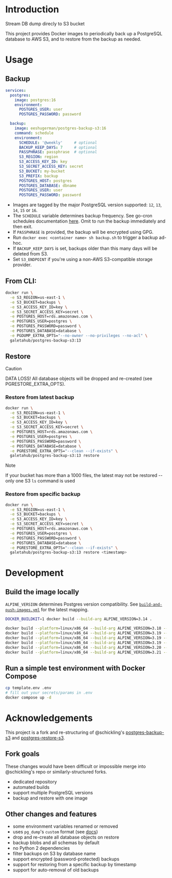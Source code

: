# Introduction

Stream DB dump direcly to S3 bucket

This project provides Docker images to periodically back up a PostgreSQL database to AWS S3, and to restore from the backup as needed.

# Usage

## Backup
```yaml
services:
  postgres:
    image: postgres:16
    environment:
      POSTGRES_USER: user
      POSTGRES_PASSWORD: password

  backup:
    image: eeshugerman/postgres-backup-s3:16
    command: schedule
    environment:
      SCHEDULE: '@weekly'     # optional
      BACKUP_KEEP_DAYS: 7     # optional
      PASSPHRASE: passphrase  # optional
      S3_REGION: region
      S3_ACCESS_KEY_ID: key
      S3_SECRET_ACCESS_KEY: secret
      S3_BUCKET: my-bucket
      S3_PREFIX: backup
      POSTGRES_HOST: postgres
      POSTGRES_DATABASE: dbname
      POSTGRES_USER: user
      POSTGRES_PASSWORD: password
```

- Images are tagged by the major PostgreSQL version supported: `12`, `13`, `14`, `15` or `16`.
- The `SCHEDULE` variable determines backup frequency. See go-cron schedules documentation [here](http://godoc.org/github.com/robfig/cron#hdr-Predefined_schedules). Omit to run the backup immediately and then exit.
- If `PASSPHRASE` is provided, the backup will be encrypted using GPG.
- Run `docker exec <container name> sh backup.sh` to trigger a backup ad-hoc.
- If `BACKUP_KEEP_DAYS` is set, backups older than this many days will be deleted from S3.
- Set `S3_ENDPOINT` if you're using a non-AWS S3-compatible storage provider.

## From CLI:

```sh
docker run \
  -e S3_REGION=us-east-1 \
  -e S3_BUCKET=backups \
  -e S3_ACCESS_KEY_ID=key \
  -e S3_SECRET_ACCESS_KEY=secret \
  -e POSTGRES_HOST=rds.amazonaws.com \
  -e POSTGRES_USER=postgres \
  -e POSTGRES_PASSWORD=password \
  -e POSTGRES_DATABASE=database \
  -e PGDUMP_EXTRA_OPTS="--no-owner --no-privileges --no-acl" \
  galetahub/postgres-backup-s3:13
```

## Restore

> [!CAUTION]
> DATA LOSS! All database objects will be dropped and re-created (see PGRESTORE_EXTRA_OPTS).

### Restore from latest backup

```sh
docker run \
  -e S3_REGION=us-east-1 \
  -e S3_BUCKET=backups \
  -e S3_ACCESS_KEY_ID=key \
  -e S3_SECRET_ACCESS_KEY=secret \
  -e POSTGRES_HOST=rds.amazonaws.com \
  -e POSTGRES_USER=postgres \
  -e POSTGRES_PASSWORD=password \
  -e POSTGRES_DATABASE=database \
  -e PGRESTORE_EXTRA_OPTS="--clean --if-exists" \
  galetahub/postgres-backup-s3:13 restore
```

> [!NOTE]
> If your bucket has more than a 1000 files, the latest may not be restored -- only one S3 `ls` command is used

### Restore from specific backup

```sh
docker run \
  -e S3_REGION=us-east-1 \
  -e S3_BUCKET=backups \
  -e S3_ACCESS_KEY_ID=key \
  -e S3_SECRET_ACCESS_KEY=secret \
  -e POSTGRES_HOST=rds.amazonaws.com \
  -e POSTGRES_USER=postgres \
  -e POSTGRES_PASSWORD=password \
  -e POSTGRES_DATABASE=database \
  -e PGRESTORE_EXTRA_OPTS="--clean --if-exists" \
  galetahub/postgres-backup-s3:13 restore <timestamp>
```

# Development

## Build the image locally
`ALPINE_VERSION` determines Postgres version compatibility. See [`build-and-push-images.yml`](.github/workflows/build-and-push-images.yml) for the latest mapping.
```sh
DOCKER_BUILDKIT=1 docker build --build-arg ALPINE_VERSION=3.14 .

docker build --platform=linux/x86_64 --build-arg ALPINE_VERSION=3.18 --build-arg PG_VERSION=12 -t postgres-backup-s3:12 .
docker build --platform=linux/x86_64 --build-arg ALPINE_VERSION=3.19 --build-arg PG_VERSION=13 -t postgres-backup-s3:13 .
docker build --platform=linux/x86_64 --build-arg ALPINE_VERSION=3.19 --build-arg PG_VERSION=14 -t postgres-backup-s3:14 .
docker build --platform=linux/x86_64 --build-arg ALPINE_VERSION=3.19 --build-arg PG_VERSION=15 -t postgres-backup-s3:15 .
docker build --platform=linux/x86_64 --build-arg ALPINE_VERSION=3.20 --build-arg PG_VERSION=16 -t postgres-backup-s3:16 .
docker build --platform=linux/x86_64 --build-arg ALPINE_VERSION=3.21 --build-arg PG_VERSION=17 -t postgres-backup-s3:17 .
```
## Run a simple test environment with Docker Compose
```sh
cp template.env .env
# fill out your secrets/params in .env
docker compose up -d
```

# Acknowledgements

This project is a fork and re-structuring of @schickling's [postgres-backup-s3](https://github.com/schickling/dockerfiles/tree/master/postgres-backup-s3) and [postgres-restore-s3](https://github.com/schickling/dockerfiles/tree/master/postgres-restore-s3).

## Fork goals

These changes would have been difficult or impossible merge into @schickling's repo or similarly-structured forks.
  - dedicated repository
  - automated builds
  - support multiple PostgreSQL versions
  - backup and restore with one image

## Other changes and features
  - some environment variables renamed or removed
  - uses `pg_dump`'s `custom` format (see [docs](https://www.postgresql.org/docs/10/app-pgdump.html))
  - drop and re-create all database objects on restore
  - backup blobs and all schemas by default
  - no Python 2 dependencies
  - filter backups on S3 by database name
  - support encrypted (password-protected) backups
  - support for restoring from a specific backup by timestamp
  - support for auto-removal of old backups

